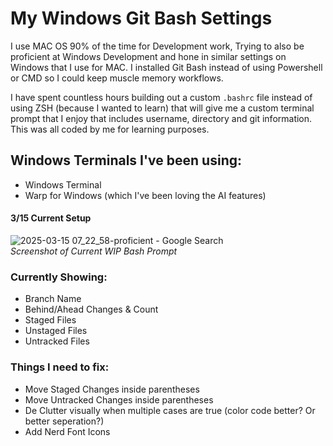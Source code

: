 # My Windows Git Bash Settings

I use MAC OS 90% of the time for Development work, Trying to also be proficient at Windows Development and hone in similar settings on Windows that I use for MAC. I installed Git Bash instead of using Powershell or CMD so I could keep muscle memory workflows. 

I have spent countless hours building out a custom `.bashrc` file instead of using ZSH (because I wanted to learn) that will give me a custom terminal prompt that I enjoy that includes username, directory and git information. This was all coded by me for learning purposes.

## Windows Terminals I've been using:
- Windows Terminal
- Warp for Windows (which I've been loving the AI features)

#### 3/15 Current Setup
![2025-03-15 07_22_58-proficient - Google Search](https://github.com/user-attachments/assets/510fc541-d91e-4019-a5ea-6a4ae32a5715)<br>*Screenshot of Current WIP Bash Prompt*

### Currently Showing:
- Branch Name
- Behind/Ahead Changes & Count
- Staged Files
- Unstaged Files
- Untracked Files

### Things I need to fix:
- Move Staged Changes inside parentheses
- Move Untracked Changes inside parentheses
- De Clutter visually when multiple cases are true (color code better? Or better seperation?)
- Add Nerd Font Icons
